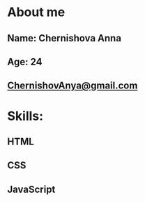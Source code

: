# About me
## Name: Chernishova Anna
## Age: 24
## ChernishovAnya@gmail.com
# Skills:
## HTML
## CSS
## JavaScript